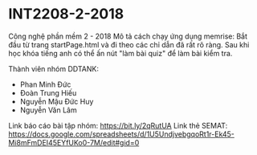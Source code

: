 # INT2208-2-2018
Công nghệ phần mềm 2 - 2018 
Mô tả cách chạy ứng dụng memrise: Bắt đầu từ trang startPage.html và đi theo các chỉ dẫn đã rất rõ ràng. Sau khi học khóa tiếng anh có thể ấn nút "làm bài quiz" để làm bài kiểm tra.

Thành viên nhóm DDTANK:
- Phan Minh Đức
- Đoàn Trung Hiếu
- Nguyễn Mậu Đức Huy
- Nguyễn Văn Lâm

Link báo cáo bài tập nhóm: https://bit.ly/2qRutUA
Link thẻ SEMAT: https://docs.google.com/spreadsheets/d/1U5UndjvebgqoRt1r-Ek45-Mi8mFmDEI45EYfUKo0-7M/edit#gid=0
